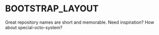 # BOOTSTRAP_LAYOUT
Great repository names are short and memorable. Need inspiration? How about special-octo-system?
